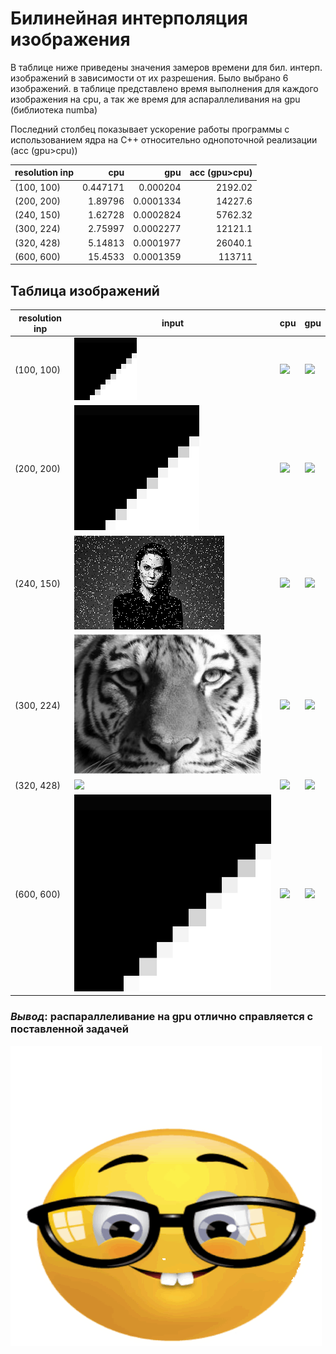 <div>
    <h1>Билинейная интерполяция изображения</h1>
    <p>В таблице ниже приведены значения замеров времени для бил. интерп. изображений в зависимости от их разрешения. Было выбрано 6 изображений. в таблице представлено время выполнения для каждого изображения на cpu, а так же время для аспараллеливания на gpu (библиотека numba)</p>
    <p>Последний столбец показывает ускорение работы программы с использованием ядра на C++ относительно однопоточной реализации (acc (gpu>cpu))</p>
</div>

| resolution inp   |       cpu |       gpu |   acc (gpu>cpu) |
|:-----------------|----------:|----------:|----------------:|
| (100, 100)       |  0.447171 | 0.000204  |      2192.02    |
| (200, 200)       |  1.89796  | 0.0001334 |     14227.6     |
| (240, 150)       |  1.62728  | 0.0002824 |      5762.32    |
| (300, 224)       |  2.75997  | 0.0002277 |     12121.1     |
| (320, 428)       |  5.14813  | 0.0001977 |     26040.1     |
| (600, 600)       | 15.4533   | 0.0001359 |    113711       |

<div>
    <h2>Таблица изображений</h2>
</div>


| resolution inp | input              | cpu                                  | gpu                                  |
|----------------|--------------------|--------------------------------------|--------------------------------------|
| (100, 100)     | ![](input/100.bmp) | ![](output/bileanear_cpu100x100.bmp) | ![](output/bileanear_gpu100x100.bmp) |
| (200, 200)     | ![](input/200.bmp) | ![](output/bileanear_cpu200x200.bmp) | ![](output/bileanear_gpu200x200.bmp) |
| (240, 150)     | ![](input/240.bmp) | ![](output/bileanear_cpu240x150.bmp) | ![](output/bileanear_gpu240x150.bmp) |
| (300, 224)     | ![](input/300.bmp) | ![](output/bileanear_cpu300x224.bmp) | ![](output/bileanear_gpu300x224.bmp) |
| (320, 428)     | ![](input/320.bmp) | ![](output/bileanear_cpu320x428.bmp) | ![](output/bileanear_gpu320x428.bmp) |
|  (600, 600)    | ![](input/600.bmp) | ![](output/bileanear_cpu600x600.bmp) | ![](output/bileanear_gpu600x600.bmp) |


<h3><i>Вывод</i>: распараллеливание на gpu отлично справляется с поставленной задачей </h3>

![](https://github.com/LexeyPivloy/hpc-pavlov/blob/main/static/nerd-bil.gif)